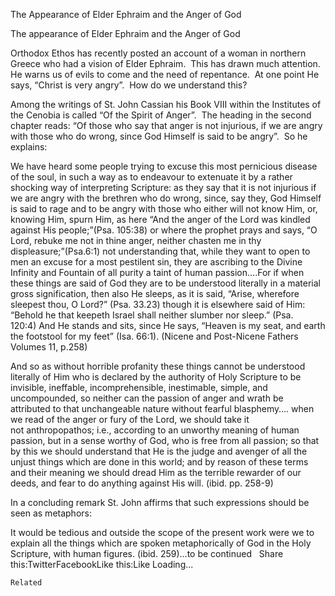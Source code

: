 The Appearance of Elder Ephraim and the Anger of God

		
The appearance of Elder Ephraim and the Anger of God



Orthodox Ethos has recently posted an account of a woman in northern Greece who had a vision of Elder Ephraim.  This has drawn much attention.  He warns us of evils to come and the need of repentance.  At one point He says, “Christ is very angry”.  How do we understand this?



Among the writings of St. John Cassian his Book VIII within the Institutes of the Cenobia is called “Of the Spirit of Anger”.  The heading in the second chapter reads: “Of those who say that anger is not injurious, if we are angry with those who do wrong, since God Himself is said to be angry”.  So he explains:



We have heard some people trying to excuse this most pernicious disease of the soul, in such a way as to endeavour to extenuate it by a rather shocking way of interpreting Scripture: as they say that it is not injurious if we are angry with the brethren who do wrong, since, say they, God Himself is said to rage and to be angry with those who either will not know Him, or, knowing Him, spurn Him, as here “And the anger of the Lord was kindled against His people;”(Psa. 105:38) or where the prophet prays and says, “O Lord, rebuke me not in thine anger, neither chasten me in thy displeasure;”(Psa.6:1) not understanding that, while they want to open to men an excuse for a most pestilent sin, they are ascribing to the Divine Infinity and Fountain of all purity a taint of human passion….For if when these things are said of God they are to be understood literally in a material gross signification, then also He sleeps, as it is said, “Arise, wherefore sleepest thou, O Lord?” (Psa. 33.23) though it is elsewhere said of Him: “Behold he that keepeth Israel shall neither slumber nor sleep.” (Psa. 120:4) And He stands and sits, since He says, “Heaven is my seat, and earth the footstool for my feet” (Isa. 66:1). (Nicene and Post-Nicene Fathers Volumes 11, p.258)



And so as without horrible profanity these things cannot be understood literally of Him who is declared by the authority of Holy Scripture to be invisible, ineffable, incomprehensible, inestimable, simple, and uncompounded, so neither can the passion of anger and wrath be attributed to that unchangeable nature without fearful blasphemy…. when we read of the anger or fury of the Lord, we should take it not anthropopathos; i.e., according to an unworthy meaning of human passion, but in a sense worthy of God, who is free from all passion; so that by this we should understand that He is the judge and avenger of all the unjust things which are done in this world; and by reason of these terms and their meaning we should dread Him as the terrible rewarder of our deeds, and fear to do anything against His will. (ibid. pp. 258-9)



In a concluding remark St. John affirms that such expressions should be seen as metaphors:



It would be tedious and outside the scope of the present work were we to explain all the things which are spoken metaphorically of God in the Holy Scripture, with human figures. (ibid. 259)…to be continued  
Share this:TwitterFacebookLike this:Like Loading...

	Related
			